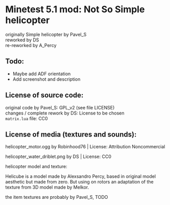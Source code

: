 Minetest 5.1 mod: Not So Simple helicopter
========================================
originally Simple helicopter by Pavel_S  
reworked by DS  
re-reworked by A_Percy

Todo:
-----

- Maybe add ADF orientation
- Add screenshot and description

License of source code:
-----------------------
original code by Pavel_S: GPL_v2 (see file LICENSE)  
changes / complete rework by DS: License to be chosen  
`matrix.lua` file: CC0  

License of media (textures and sounds):
---------------------------------------

helicopter_motor.ogg by  Robinhood76 | License: Attribution Noncommercial  

helicopter_water_driblet.png by DS | License: CC0

helicopter model and texture:  

Helicube is a model made by Alexsandro Percy, based in original model aesthetic but made from zero. But using on rotors an adaptation of the texture from 3D model made by Melkor.  

the item textures are probably by Pavel_S, TODO  
